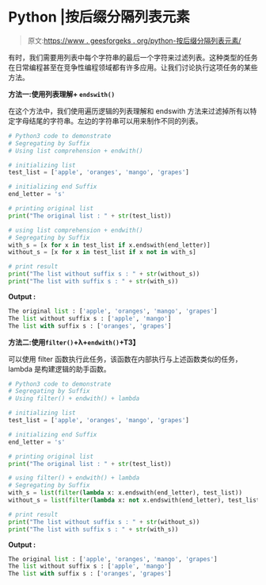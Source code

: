 # Python |按后缀分隔列表元素

> 原文:[https://www . geesforgeks . org/python-按后缀分隔列表元素/](https://www.geeksforgeeks.org/python-segregate-list-elements-by-suffix/)

有时，我们需要用列表中每个字符串的最后一个字符来过滤列表。这种类型的任务在日常编程甚至在竞争性编程领域都有许多应用。让我们讨论执行这项任务的某些方法。

**方法一:使用列表理解+ `endswith()`**

在这个方法中，我们使用遍历逻辑的列表理解和 endswith 方法来过滤掉所有以特定字母结尾的字符串。左边的字符串可以用来制作不同的列表。

```py
# Python3 code to demonstrate
# Segregating by Suffix
# Using list comprehension + endwith()

# initializing list
test_list = ['apple', 'oranges', 'mango', 'grapes']

# initializing end Suffix
end_letter = 's'

# printing original list
print("The original list : " + str(test_list))

# using list comprehension + endwith()
# Segregating by Suffix
with_s = [x for x in test_list if x.endswith(end_letter)]
without_s = [x for x in test_list if x not in with_s]

# print result
print("The list without suffix s : " + str(without_s))
print("The list with suffix s : " + str(with_s))
```

**Output :**

```py
The original list : ['apple', 'oranges', 'mango', 'grapes']
The list without suffix s : ['apple', 'mango']
The list with suffix s : ['oranges', 'grapes']

```

**方法二:使用`filter()`+λ+`endwith()`+T3】**

可以使用 filter 函数执行此任务，该函数在内部执行与上述函数类似的任务，lambda 是构建逻辑的助手函数。

```py
# Python3 code to demonstrate
# Segregating by Suffix
# Using filter() + endwith() + lambda

# initializing list
test_list = ['apple', 'oranges', 'mango', 'grapes']

# initializing end Suffix
end_letter = 's'

# printing original list
print("The original list : " + str(test_list))

# using filter() + endwith() + lambda
# Segregating by Suffix
with_s = list(filter(lambda x: x.endswith(end_letter), test_list))
without_s = list(filter(lambda x: not x.endswith(end_letter), test_list))

# print result
print("The list without suffix s : " + str(without_s))
print("The list with suffix s : " + str(with_s))
```

**Output :**

```py
The original list : ['apple', 'oranges', 'mango', 'grapes']
The list without suffix s : ['apple', 'mango']
The list with suffix s : ['oranges', 'grapes']

```